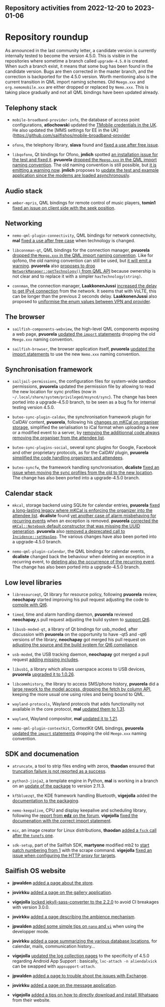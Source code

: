 Repository activities from 2022-12-20 to 2023-01-06
---------------------------------------------------

# Repository roundup

As announced in the last community letter, a candidate version is currently internally tested to become the version 4.5.0. This is visible in the repositories where sometime a branch called `upgrade-4.5.0` is created. When such a branch exist, it means that some bug has been found in the candidate version. Bugs are then corrected in the master branch, and the correction is backported for the 4.5.0 version. Worth mentioning also is the current transition in QML import naming schemes. Old `Meego.xxx` and `org.nemomobile.xxx` are either dropped or replaced by `Nemo.xxx`. This is taking place gradually and not all QML bindings have been updated already.

## Telephony stack

* `mobile-broadband-provider-info`, the database of access point configurations, **atlochowski** updated the [TMobile credentials in the UK](https://github.com/sailfishos/mobile-broadband-provider-info/pull/16). He also updated the [MMS settings for EE in the UK](https://github.com/sailfishos/mobile-broadband-provider

* `ofono`, the telephony library, **slava** found and [fixed a use after free issue](https://github.com/sailfishos/ofono/pull/40).

* `libqofono`, Qt bindings for Ofono, **jmlich** spotted [an installation issue for the test and fixed it](https://github.com/sailfishos/libqofono/pull/15). **pvuorela** [dropped the `Meego.xxx` in the QML import naming convention](https://github.com/sailfishos/libqofono/pull/16). The old naming convention is still possible, but [it is emitting a warning now](https://github.com/sailfishos/libqofono/pull/18). **jmlich** proposes to [update the test and example application since the modems are loaded asynchronously](https://github.com/sailfishos/libqofono/pull/17).

## Audio stack

* `amber-mpris`, QML bindings for remote control of music players, **tomin1** [fixed an issue on client side with the seek position](https://github.com/sailfishos/amber-mpris/pull/14).

## Networking

* `nemo-qml-plugin-connectivity`, QML bindings for network connectivity, **mal** [fixed a use after free case](https://github.com/sailfishos/nemo-qml-plugin-connectivity/pull/5) when technology is changed.

* `libconnman-qt`, QML bindings for the connection manager, **pvuorela** [dropped the `Meego.xxx` in the QML import naming convention](https://github.com/sailfishos/libconnman-qt/pull/15). Like for qofono, the old naming convention can still be used, but [it will emit a warning](https://github.com/sailfishos/libconnman-qt/pull/17). **pvuorela** also [proposes to drop `NetworkManager::getTechnology()` from QML API](https://github.com/sailfishos/libconnman-qt/pull/16) because ownership is not clear and to replace it with a simpler `hasTechnology(string)`.

* `connman`, the connection manager, **LaakkonenJussi** [increased the delay to get IPv4 connection](https://github.com/sailfishos/connman/pull/37) from the network. It seems that with VoLTE, this can be longer than the previous 2 seconds delay. **LaakkonenJussi** also proposed to [uniformise the enum values between VPN and provider](https://github.com/sailfishos/connman/pull/38).

## The browser

* `sailfish-components-webview`, the high-level QML components exposing a web page, **pvuorela** [updated the `import` statements](https://github.com/sailfishos/sailfish-components-webview/pull/163) dropping the old `Meego.xxx` naming convention.

* `sailfish-browser`, the browser application itself, **pvuorela** [updated the import statements](https://github.com/sailfishos/sailfish-browser/pull/1008) to use the new `Nemo.xxx` naming convention.

## Synchronisation framework

* `sailjail-permissions`, the configuration files for system-wide sandbox permissions, **pvuorela** updated the permission file by allowing to read the new location for sync profiles (now in `~/.local/share/system/privileged/msyncd/sync`). The change has been ported into a upgrade-4.5.0 branch, to be seen as a bug fix for internal testing version 4.5.0.

* `buteo-sync-plugin-caldav`, the synchronisation framework plugin for CalDAV content, **pvuorela**, following his [changes on mKCal on organiser storage](https://github.com/sailfishos/mkcal/pull/36), simplified the serialisation to iCal format when uploading a new or a modified event to a server, by [removing the additionnal code always removing the organiser from the attendee list](https://github.com/sailfishos/buteo-sync-plugin-caldav/pull/12).

* `buteo-sync-plugins-social`, several sync plugins for Google, Facebook and other proprietary protocols, as for the CalDAV plugin, **pvuorela** [simplified the code handling organizers and attendees](https://github.com/sailfishos/buteo-sync-plugins-social/pull/7).

* `buteo-syncfw`, the framework handling synchronisation, **dcaliste** [fixed an issue when moving the sync profiles from the old to the new location](https://github.com/sailfishos/buteo-syncfw/pull/11). The change has also been ported into a upgrade-4.5.0 branch.

## Calendar stack

* `mkcal`, storage backend using SQLite for calendar entries, **pvuorela** [fixed a long-lasting legacy where mKCal is enforcing the organizer into the attendee list](https://github.com/sailfishos/mkcal/pull/36). **dcaliste** found [yet another case of alarm misbehaving for recurring events](https://github.com/sailfishos/mkcal/pull/38) when an exception is removed. **pvuorela** [corrected the `mKCal::Notebook` default constructor that was missing the UUID generation](https://github.com/sailfishos/mkcal/pull/41). **pvuorela** also [removed a deprecated call to `Incidence::setHasGeo`](https://github.com/sailfishos/mkcal/pull/42). The various changes have also been ported into a upgrade-4.5.0 branch.

* `nemo-qml-plugin-calendar`, the QML bindings for calendar events, **dcaliste** changed back the behaviour when deleting an exception in a recurring event, to [deleting also the occurrence of the recurring event](https://github.com/sailfishos/nemo-qml-plugin-calendar/pull/40). The change has also been ported into a upgrade-4.5.0 branch.

## Low level libraries

* `libresourceqt`, Qt library for resource policy, following **pvuorela** review, **neochapay** started improving his pull request adjusting the code to [compile with Qt6](https://github.com/sailfishos/libresourceqt/pull/3).

* `timed`, time and alarm handling daemon, **pvuorela** reviewed **neochapay**,s pull request adjusting the build system to [support Qt6](https://github.com/sailfishos/timed/pull/3).

* `libusb-moded-qt`, a library of Qt bindings for usb_moded, after discussion with **pvuorela** on the opportunity to have -qt5 and -qt6 versions of the library, **neochapay** got merged his pull request on [adjusting the source and the build system for Qt6 compliance](https://github.com/sailfishos/libusb-moded-qt/pull/2).

* `usb-moded`, the USB tracking daemon, **neochapay** got merged a pull request [adding missing includes](https://github.com/sailfishos/usb-moded/pull/11).

* `libusb1`, a library which allows userspace access to USB devices, **pvuorela** [upgraded it to 1.0.26](https://github.com/sailfishos/libusb1/pull/4).

* `libcommhistory`, the library to access SMS/phone history, **pvuorela** did a [large rework to the model access, dropping the fetch by column API](https://github.com/sailfishos/libcommhistory/pull/6), keeping the more usual one using roles and being bound to QML.

* `wayland-protocols`, Wayland protocols that adds functionality not available in the core protocol, **mal** [updated them to 1.31](https://github.com/sailfishos/wayland-protocols/pull/1).

* `wayland`, Wayland compositor, **mal** [updated it to 1.21](https://github.com/sailfishos/wayland/pull/1).

* `nemo-qml-plugin-contextkit`, ContextKit QML bindings, **pvuorela** [updated the `import` statements](https://github.com/sailfishos/nemo-qml-plugin-contextkit/pull/2) dropping the old `Meego.xxx` naming convention.

## SDK and documenation

* `atruncate`, a tool to strip files ending with zeros, **thaodan** ensured that [truncation failure is not reported as a success](https://github.com/sailfishos/atruncate/commit/b8591632d94b864ff2d6fecf579da3d8a6b6b35d).

* `python3-jinja2`, a template engine in Python, **mal** is working in a branch on an [update of the package](https://github.com/sailfishos/python3-jinja2/tree/update) to version 2.11.3.

* `kf5bluezqt`, the KDE framework handling Bluetooth, **vigejolla** added the [documentation to the packaging](https://github.com/sailfishos/kf5bluezqt/pull/6).

* `nemo-keepalive`, CPU and display keepalive and scheduling library, following the [report from **edz** on the forum](https://forum.sailfishos.org/t/import-statement-typo-in-documentation/14018), **vigejolla** [fixed the documenation with the correct import statement](https://github.com/sailfishos/nemo-keepalive/pull/4).

* `mic`, an image creator for Linux distributions, **thaodan** [added a `fsck` call after the `tunefs` one](https://github.com/sailfishos/mic/pull/16).

* `sdk-setup`, part of the Sailfish SDK, **martyone** modified mb2 to [start patch numbering from 1](https://github.com/sailfishos/sdk-setup/pull/347) with the scrape command. **vigejolla** [fixed an issue when configuring the HTTP proxy for targets](https://github.com/sailfishos/sdk-setup/pull/348).

## Sailfish OS website

* **jpwalden** [added a page about the store](https://github.com/sailfishos/docs.sailfishos.org/pull/218).

* **jovirkku** [added a page on the gallery application](https://github.com/sailfishos/docs.sailfishos.org/pull/219).

* **vigejolla** [locked jekyll-sass-converter to the 2.2.0](https://github.com/sailfishos/docs.sailfishos.org/pull/220) to avoid CI breakages with version 3.0.0.

* **jovirkku** [added a page describing the ambience mechanism](https://github.com/sailfishos/docs.sailfishos.org/pull/221).

* **jpwalden** [added some simple tips on `nano` and `vi`](https://github.com/sailfishos/docs.sailfishos.org/pull/222) when using the developper mode.

* **jovirkku** [added a page summarizing the various database locations](https://github.com/sailfishos/docs.sailfishos.org/pull/223), for calendar, mails, communication history…

* **vigejolla** [updated the log collection pages](https://github.com/sailfishos/docs.sailfishos.org/pull/224) to the specificity of 4.5.0 regarding Android App Support : basically, `lxc-attach -n aliendalvick` can be swapped with `appsupport-attach`.

* **jpwalden** [added a page to trouble shoot the issues with Exchange](https://github.com/sailfishos/docs.sailfishos.org/pull/225).

* **jovirkku** [added a page on the message application](https://github.com/sailfishos/docs.sailfishos.org/pull/219).

* **vigejolla** [added a tips on how to directly download and install Whatsapp](https://github.com/sailfishos/docs.sailfishos.org/pull/227) from their website.
